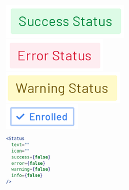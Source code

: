 <div class="examples">
  <div class="example">
    <a href="public/images/components/Status/1.png">
      <img src="public/images/components/Status/1.png" alt="Status 1" />
    </a>
  </div>
  <div class="example">
    <a href="public/images/components/Status/2.png">
      <img src="public/images/components/Status/2.png" alt="Status 2" />
    </a>
  </div>
  <div class="example">
    <a href="public/images/components/Status/3.png">
      <img src="public/images/components/Status/3.png" alt="Status 3" />
    </a>
  </div>
  <div class="example">
    <a href="public/images/components/Status/4.png">
      <img src="public/images/components/Status/4.png" alt="Status 4" />
    </a>
  </div>
</div>

```jsx
<Status
  text=""
  icon=""
  success={false}
  error={false}
  warning={false}
  info={false}
/>
```
